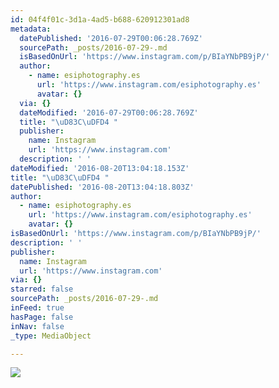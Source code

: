 ```yaml
---
id: 04f4f01c-3d1a-4ad5-b688-620912301ad8
metadata:
  datePublished: '2016-07-29T00:06:28.769Z'
  sourcePath: _posts/2016-07-29-.md
  isBasedOnUrl: 'https://www.instagram.com/p/BIaYNbPB9jP/'
  author:
    - name: esiphotography.es
      url: 'https://www.instagram.com/esiphotography.es'
      avatar: {}
  via: {}
  dateModified: '2016-07-29T00:06:28.769Z'
  title: "\uD83C\uDFD4 "
  publisher:
    name: Instagram
    url: 'https://www.instagram.com'
  description: ' '
dateModified: '2016-08-20T13:04:18.153Z'
title: "\uD83C\uDFD4 "
datePublished: '2016-08-20T13:04:18.803Z'
author:
  - name: esiphotography.es
    url: 'https://www.instagram.com/esiphotography.es'
    avatar: {}
isBasedOnUrl: 'https://www.instagram.com/p/BIaYNbPB9jP/'
description: ' '
publisher:
  name: Instagram
  url: 'https://www.instagram.com'
via: {}
starred: false
sourcePath: _posts/2016-07-29-.md
inFeed: true
hasPage: false
inNav: false
_type: MediaObject

---
```

![](https://imgflo.herokuapp.com/graph/vahj1ThiexotieMo/da3722d4c6de405da5464842fc097fa8/croprotate.jpg?cropheight=435&cropwidth=640&degrees=0&input=https%3A%2F%2Fscontent.cdninstagram.com%2Ft51.2885-15%2Fs640x640%2Fsh0.08%2Fe35%2F13714109_1669509576700333_26661524_n.jpg%3Fig_cache_key%3DMTMwNDQ2MTUxNzc4OTg0NTcxMQ%253D%253D.2&x=0&y=103)